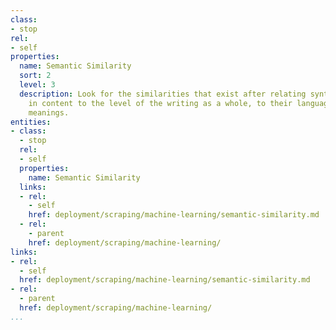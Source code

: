 ```yaml
---
class:
- stop
rel:
- self
properties:
  name: Semantic Similarity
  sort: 2
  level: 3
  description: Look for the similarities that exist after relating syntactic structures
    in content to the level of the writing as a whole, to their language-independent
    meanings.
entities:
- class:
  - stop
  rel:
  - self
  properties:
    name: Semantic Similarity
  links:
  - rel:
    - self
    href: deployment/scraping/machine-learning/semantic-similarity.md
  - rel:
    - parent
    href: deployment/scraping/machine-learning/
links:
- rel:
  - self
  href: deployment/scraping/machine-learning/semantic-similarity.md
- rel:
  - parent
  href: deployment/scraping/machine-learning/
...
```

